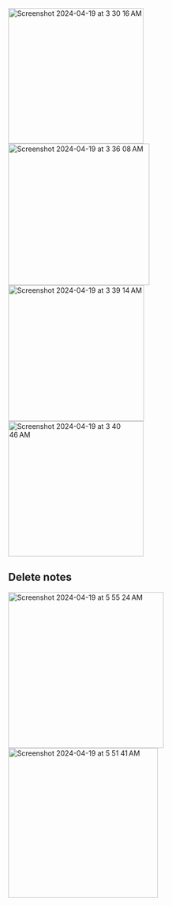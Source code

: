 <img width="274" alt="Screenshot 2024-04-19 at 3 30 16 AM" src="https://github.com/chiransiriwardhana/WatchOS-Note_App/assets/47823522/492a41b6-0d3c-4269-9b03-f6303eda0330">
<img width="286" alt="Screenshot 2024-04-19 at 3 36 08 AM" src="https://github.com/chiransiriwardhana/WatchOS-Note_App/assets/47823522/3e7842a5-d1f8-4241-94c6-57fd7f633a51">
<img width="275" alt="Screenshot 2024-04-19 at 3 39 14 AM" src="https://github.com/chiransiriwardhana/WatchOS-Note_App/assets/47823522/1d3de2ff-b7c8-43ce-bb8c-bf7aa8e0b261">
<img width="274" alt="Screenshot 2024-04-19 at 3 40 46 AM" src="https://github.com/chiransiriwardhana/WatchOS-Note_App/assets/47823522/965ec4c2-cadb-4d60-8b97-3bcfcab01bc9">


## Delete notes
<img width="315" alt="Screenshot 2024-04-19 at 5 55 24 AM" src="https://github.com/chiransiriwardhana/WatchOS-Note_App/assets/47823522/b24c3fbc-9ed1-47d4-8d00-bc7a07066ae4">

<img width="303" alt="Screenshot 2024-04-19 at 5 51 41 AM" src="https://github.com/chiransiriwardhana/WatchOS-Note_App/assets/47823522/2471c423-ae44-43dd-86e0-021f43f5fc4d">
